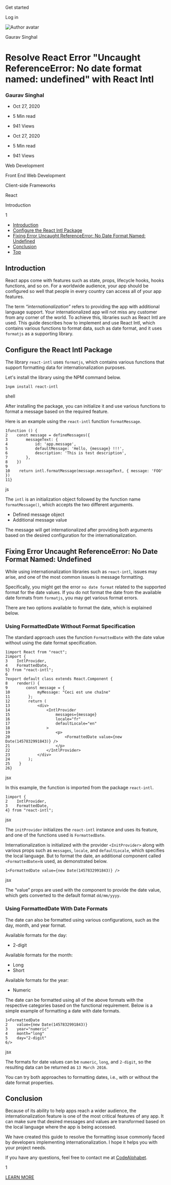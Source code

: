 <span data-css-15b13by="" aria-hidden="false">Get started</span>

<span data-css-15b13by="" aria-hidden="false">Log in</span>

<img src="../../pluralsight.imgix.net/author/lg/c7859b4f-a0e9-4f74-8559-62f43bdcabea.jpeg" alt="Author avatar" class="jsx-3841407315" />

Gaurav Singhal

Resolve React Error "Uncaught ReferenceError: No date format named: undefined" with React Intl
==============================================================================================

### Gaurav Singhal

-   Oct 27, 2020
-   5 Min read
-   941 Views

-   Oct 27, 2020
-   <span class="jsx-3759398792" itemprop="timeRequired">5 Min</span> read
-   941 Views

<span class="jsx-3759398792"></span>

<span data-css-1997kh1="">Web Development</span>

<span class="jsx-3759398792"></span>

<span data-css-1997kh1="">Front End Web Development</span>

<span class="jsx-3759398792"></span>

<span data-css-1997kh1="">Client-side Frameworks</span>

<span class="jsx-3759398792"></span>

<span data-css-1997kh1="">React</span>

Introduction

1

-   <a href="#module-introduction" class="menu-link">Introduction</a>
-   <a href="#module-configurethereactintlpackage" class="menu-link">Configure the React Intl Package</a>
-   <a href="#module-fixingerroruncaughtreferenceerrornodateformatnamedundefined" class="menu-link">Fixing Error Uncaught ReferenceError: No Date Format Named: Undefined</a>
-   <a href="#module-conclusion" class="menu-link">Conclusion</a>
-   <a href="#top" class="menu-link">Top</a>

Introduction
------------

React apps come with features such as state, props, lifecycle hooks, hooks functions, and so on. For a worldwide audience, your app should be configured so well that people in every country can access all of your app features.

The term *“internationalization”* refers to providing the app with additional language support. Your internationalized app will not miss any customer from any corner of the world. To achieve this, libraries such as React Intl are used. This guide describes how to implement and use React Intl, which contains various functions to format data, such as date format, and it uses <span class="jsx-3120878690">`formatjs`</span> as a supporting library.

Configure the React Intl Package
--------------------------------

The library <span class="jsx-3120878690">`react-intl`</span> uses <span class="jsx-3120878690">`formatjs`</span>, which contains various functions that support formatting data for internationalization purposes.

Let's install the library using the NPM command below.

    1npm install react-intl

shell

After installing the package, you can initialize it and use various functions to format a message based on the required feature.

Here is an example using the <span class="jsx-3120878690">`react-intl`</span> function <span class="jsx-3120878690">`formatMessage`</span>.

    1function () {
    2    const message = defineMessages({
    3        messageText: {
    4            id: 'app.message',
    5            defaultMessage: 'Hello, {message} !!!',
    6            description: 'This is test description',
    7        },
    8    })
    9
    10    return intl.formatMessage(message.messageText, { message: 'FOO' })
    11}

js

The <span class="jsx-3120878690">`intl`</span> is an initialization object followed by the function name <span class="jsx-3120878690">`formatMessage()`</span>, which accepts the two different arguments.

-   Defined message object
-   Additional message value

The message will get internationalized after providing both arguments based on the desired configuration for the internationalization.

Fixing Error Uncaught ReferenceError: No Date Format Named: Undefined
---------------------------------------------------------------------

While using internationalization libraries such as <span class="jsx-3120878690">`react-intl`</span>, issues may arise, and one of the most common issues is message formatting.

Specifically, you might get the error <span class="jsx-3120878690">`no date format`</span> related to the supported format for the date values. If you do not format the date from the available date formats from <span class="jsx-3120878690">`formatjs`</span>, you may get various format errors.

There are two options available to format the date, which is explained below.

### Using FormattedDate Without Format Specification

The standard approach uses the function <span class="jsx-3120878690">`FormattedDate`</span> with the date value without using the date format specification.

    1import React from "react";
    2import {
    3    IntlProvider,
    4    FormattedDate,
    5} from "react-intl";
    6
    7export default class extends React.Component {
    8    render() {
    9        const message = {
    10            myMessage: "Ceci est une chaîne"
    11        };
    12        return (
    13            <div>
    14                <IntlProvider
    15                    messages={message}
    16                    locale="fr"
    17                    defaultLocale="en"
    18                >
    19                    <p>
    20                        <FormattedDate value={new Date(1457832991843)} />
    21                    </p>
    22                </IntlProvider>
    23            </div>
    24        );
    25    }
    26}

jsx

In this example, the function is imported from the package <span class="jsx-3120878690">`react-intl`</span>.

    1import {
    2    IntlProvider,
    3    FormattedDate,
    4} from "react-intl";

jsx

The <span class="jsx-3120878690">`initProvider`</span> initializes the <span class="jsx-3120878690">`react-intl`</span> instance and uses its feature, and one of the functions used is <span class="jsx-3120878690">`FormattedDate`</span>.

Internationalization is initialized with the provider <span class="jsx-3120878690">`<InitProvider>`</span> along with various props such as <span class="jsx-3120878690">`messages`</span>, <span class="jsx-3120878690">`locale`</span>, and <span class="jsx-3120878690">`defaultLocale`</span>, which specifies the local language. But to format the date, an additional component called <span class="jsx-3120878690">`<FormattedDate>`</span>is used, as demonstrated below.

    1<FormattedDate value={new Date(1457832991843)} />

jsx

The “value” props are used with the component to provide the date value, which gets converted to the default format <span class="jsx-3120878690">`dd/mm/yyyy`</span>.

### Using FormattedDate With Date Formats

The date can also be formatted using various configurations, such as the day, month, and year format.

Available formats for the day:

-   2-digit

Available formats for the month:

-   Long
-   Short

Available formats for the year:

-   Numeric

The date can be formatted using all of the above formats with the respective categories based on the functional requirement. Below is a simple example of formatting a date with date formats.

    1<FormattedDate
    2    value={new Date(1457832991843)}
    3    year="numeric"
    4    month="long"
    5    day="2-digit"
    6/>

jsx

The formats for date values can be <span class="jsx-3120878690">`numeric`</span>, <span class="jsx-3120878690">`long`</span>, and <span class="jsx-3120878690">`2-digit`</span>, so the resulting data can be returned as <span class="jsx-3120878690">`13 March 2016`</span>.

You can try both approaches to formatting dates, i.e., with or without the date format properties.

Conclusion
----------

Because of its ability to help apps reach a wider audience, the internationalization feature is one of the most critical features of any app. It can make sure that desired messages and values are transformed based on the local language where the app is being accessed.

We have created this guide to resolve the formatting issue commonly faced by developers implementing internationalization. I hope it helps you with your project needs.

If you have any questions, feel free to contact me at [CodeAlphabet](https://codealphabet.com/contact).

1

[<span data-css-15b13by="" aria-hidden="false">LEARN MORE</span>](https://www.pluralsight.com/product/paths)
